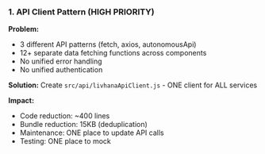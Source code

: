 ### 1. API Client Pattern (HIGH PRIORITY)

**Problem:**

- 3 different API patterns (fetch, axios, autonomousApi)
- 12+ separate data fetching functions across components
- No unified error handling
- No unified authentication

**Solution:**
Create `src/api/livhanaApiClient.js` - ONE client for ALL services

**Impact:**

- Code reduction: ~400 lines
- Bundle reduction: 15KB (deduplication)
- Maintenance: ONE place to update API calls
- Testing: ONE place to mock
